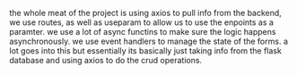 the whole meat of the project is using axios to pull info from the backend, we use routes, as well as useparam to allow us to use the enpoints as a paramter. we use a lot of async functins to make sure the logic happens  asynchronously. we use event handlers to manage the state of the forms. a lot goes into this but essentially its basically just taking info from the flask database and using axios to do the crud operations.